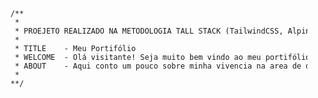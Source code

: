 <code>
  <pre>
    /**
     *
     * PROEJETO REALIZADO NA METODOLOGIA TALL STACK (TailwindCSS, AlpineJS, Laravel, Livewire)
     *
     * TITLE    - Meu Portifólio
     * WELCOME  - Olá visitante! Seja muito bem vindo ao meu portifólio. 
     * ABOUT    - Aqui conto um pouco sobre minha vivencia na area de desenvolvimento. Se sinta em casa! 
     *
    **/
  </pre>
</code>
